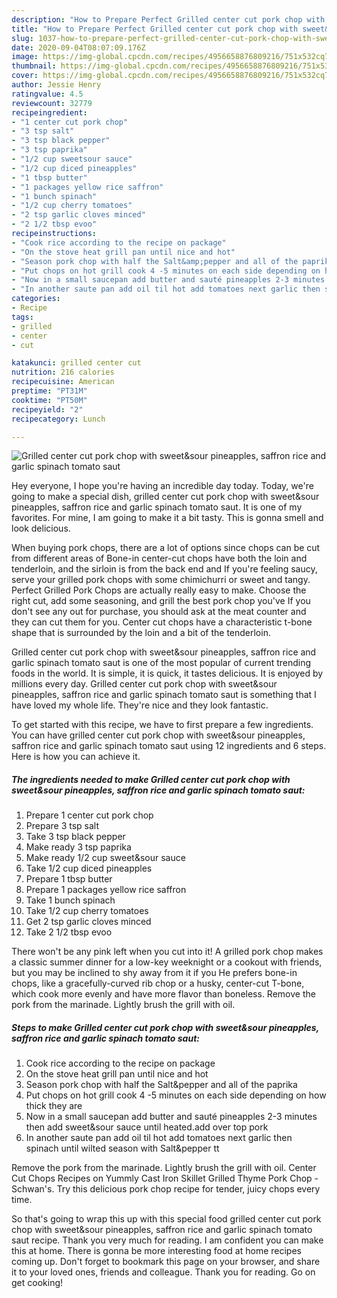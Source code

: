 ```yaml
---
description: "How to Prepare Perfect Grilled center cut pork chop with sweet&amp;amp;sour pineapples, saffron rice and garlic spinach tomato saut"
title: "How to Prepare Perfect Grilled center cut pork chop with sweet&amp;amp;sour pineapples, saffron rice and garlic spinach tomato saut"
slug: 1037-how-to-prepare-perfect-grilled-center-cut-pork-chop-with-sweet-and-amp-sour-pineapples-saffron-rice-and-garlic-spinach-tomato-saut
date: 2020-09-04T08:07:09.176Z
image: https://img-global.cpcdn.com/recipes/4956658876809216/751x532cq70/grilled-center-cut-pork-chop-with-sweetsour-pineapples-saffron-rice-and-garlic-spinach-tomato-saut-recipe-main-photo.jpg
thumbnail: https://img-global.cpcdn.com/recipes/4956658876809216/751x532cq70/grilled-center-cut-pork-chop-with-sweetsour-pineapples-saffron-rice-and-garlic-spinach-tomato-saut-recipe-main-photo.jpg
cover: https://img-global.cpcdn.com/recipes/4956658876809216/751x532cq70/grilled-center-cut-pork-chop-with-sweetsour-pineapples-saffron-rice-and-garlic-spinach-tomato-saut-recipe-main-photo.jpg
author: Jessie Henry
ratingvalue: 4.5
reviewcount: 32779
recipeingredient:
- "1 center cut pork chop"
- "3 tsp salt"
- "3 tsp black pepper"
- "3 tsp paprika"
- "1/2 cup sweetsour sauce"
- "1/2 cup diced pineapples"
- "1 tbsp butter"
- "1 packages yellow rice saffron"
- "1 bunch spinach"
- "1/2 cup cherry tomatoes"
- "2 tsp garlic cloves minced"
- "2 1/2 tbsp evoo"
recipeinstructions:
- "Cook rice according to the recipe on package"
- "On the stove heat grill pan until nice and hot"
- "Season pork chop with half the Salt&amp;pepper and all of the paprika"
- "Put chops on hot grill cook 4 -5 minutes on each side depending on how thick they are"
- "Now in a small saucepan add butter and sauté pineapples 2-3 minutes then add sweet&amp;sour sauce until heated.add over top pork"
- "In another saute pan add oil til hot add tomatoes next garlic then spinach until wilted season with Salt&amp;pepper tt"
categories:
- Recipe
tags:
- grilled
- center
- cut

katakunci: grilled center cut 
nutrition: 216 calories
recipecuisine: American
preptime: "PT31M"
cooktime: "PT50M"
recipeyield: "2"
recipecategory: Lunch

---
```



![Grilled center cut pork chop with sweet&amp;sour pineapples, saffron rice and garlic spinach tomato saut](https://img-global.cpcdn.com/recipes/4956658876809216/751x532cq70/grilled-center-cut-pork-chop-with-sweetsour-pineapples-saffron-rice-and-garlic-spinach-tomato-saut-recipe-main-photo.jpg)

Hey everyone, I hope you're having an incredible day today. Today, we're going to make a special dish, grilled center cut pork chop with sweet&amp;sour pineapples, saffron rice and garlic spinach tomato saut. It is one of my favorites. For mine, I am going to make it a bit tasty. This is gonna smell and look delicious.

When buying pork chops, there are a lot of options since chops can be cut from different areas of Bone-in center-cut chops have both the loin and tenderloin, and the sirloin is from the back end and If you&#39;re feeling saucy, serve your grilled pork chops with some chimichurri or sweet and tangy. Perfect Grilled Pork Chops are actually really easy to make. Choose the right cut, add some seasoning, and grill the best pork chop you&#39;ve If you don&#39;t see any out for purchase, you should ask at the meat counter and they can cut them for you. Center cut chops have a characteristic t-bone shape that is surrounded by the loin and a bit of the tenderloin.

Grilled center cut pork chop with sweet&amp;sour pineapples, saffron rice and garlic spinach tomato saut is one of the most popular of current trending foods in the world. It is simple, it is quick, it tastes delicious. It is enjoyed by millions every day. Grilled center cut pork chop with sweet&amp;sour pineapples, saffron rice and garlic spinach tomato saut is something that I have loved my whole life. They're nice and they look fantastic.


To get started with this recipe, we have to first prepare a few ingredients. You can have grilled center cut pork chop with sweet&amp;sour pineapples, saffron rice and garlic spinach tomato saut using 12 ingredients and 6 steps. Here is how you can achieve it.

<!--inarticleads1-->

##### The ingredients needed to make Grilled center cut pork chop with sweet&amp;sour pineapples, saffron rice and garlic spinach tomato saut:

1. Prepare 1 center cut pork chop
1. Prepare 3 tsp salt
1. Take 3 tsp black pepper
1. Make ready 3 tsp paprika
1. Make ready 1/2 cup sweet&amp;sour sauce
1. Take 1/2 cup diced pineapples
1. Prepare 1 tbsp butter
1. Prepare 1 packages yellow rice saffron
1. Take 1 bunch spinach
1. Take 1/2 cup cherry tomatoes
1. Get 2 tsp garlic cloves minced
1. Take 2 1/2 tbsp evoo


There won&#39;t be any pink left when you cut into it! A grilled pork chop makes a classic summer dinner for a low-key weeknight or a cookout with friends, but you may be inclined to shy away from it if you He prefers bone-in chops, like a gracefully-curved rib chop or a husky, center-cut T-bone, which cook more evenly and have more flavor than boneless. Remove the pork from the marinade. Lightly brush the grill with oil. 

<!--inarticleads2-->

##### Steps to make Grilled center cut pork chop with sweet&amp;sour pineapples, saffron rice and garlic spinach tomato saut:

1. Cook rice according to the recipe on package
1. On the stove heat grill pan until nice and hot
1. Season pork chop with half the Salt&amp;pepper and all of the paprika
1. Put chops on hot grill cook 4 -5 minutes on each side depending on how thick they are
1. Now in a small saucepan add butter and sauté pineapples 2-3 minutes then add sweet&amp;sour sauce until heated.add over top pork
1. In another saute pan add oil til hot add tomatoes next garlic then spinach until wilted season with Salt&amp;pepper tt


Remove the pork from the marinade. Lightly brush the grill with oil. Center Cut Chops Recipes on Yummly Cast Iron Skillet Grilled Thyme Pork Chop - Schwan&#39;s. Try this delicious pork chop recipe for tender, juicy chops every time. 

So that's going to wrap this up with this special food grilled center cut pork chop with sweet&amp;sour pineapples, saffron rice and garlic spinach tomato saut recipe. Thank you very much for reading. I am confident you can make this at home. There is gonna be more interesting food at home recipes coming up. Don't forget to bookmark this page on your browser, and share it to your loved ones, friends and colleague. Thank you for reading. Go on get cooking!
